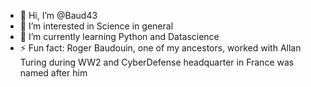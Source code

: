- 👋 Hi, I’m @Baud43
- 👀 I’m interested in Science in general
- 🌱 I’m currently learning Python and Datascience
- ⚡ Fun fact: Roger Baudouin, one of my ancestors, worked with Allan Turing during WW2 and CyberDefense headquarter in France was named after him

<!---
Baud43/Baud43 is a ✨ special ✨ repository because its `README.md` (this file) appears on your GitHub profile.
You can click the Preview link to take a look at your changes.
--->

